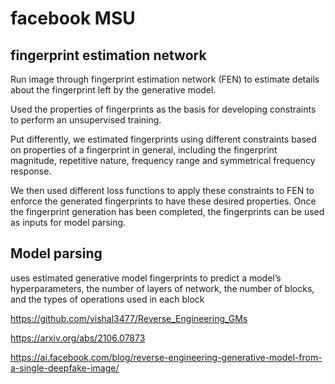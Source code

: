 
# facebook MSU 

## fingerprint estimation network

Run image through fingerprint estimation network (FEN) to estimate details about the fingerprint left by the generative model. 

Used the properties of fingerprints as the basis for developing constraints to perform an unsupervised training. 

Put differently, we estimated fingerprints using different constraints based on properties of a fingerprint in general, 
including the fingerprint magnitude, repetitive nature, frequency range and symmetrical frequency response. 

We then used different loss functions to apply these constraints to FEN to enforce the generated fingerprints 
to have these desired properties. Once the fingerprint generation has been completed, the fingerprints can 
be used as inputs for model parsing.

## Model parsing 

uses estimated generative model fingerprints to predict a model’s hyperparameters, 
the number of layers of network, the number of blocks, and the types of operations used in each block

https://github.com/vishal3477/Reverse_Engineering_GMs

https://arxiv.org/abs/2106.07873

https://ai.facebook.com/blog/reverse-engineering-generative-model-from-a-single-deepfake-image/
